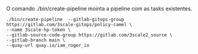 
O comando ./bin/create-pipeline mointa a pipeline com as tasks existentes.

```
./bin/create-pipeline  --gitlab-gitops-group https://gitlab.com/3scale-gitops/policy-camel \
--name 3scale-hp-token \
--gitlab-source-code-group https://gitlab.com/3scale2_source \
--gitlab-branch main \
--quay-url quay.io/iam_roger_io
```
